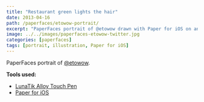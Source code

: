 ```yaml
---
title: "Restaurant green lights the hair"
date: 2013-04-16
path: /paperfaces/etowow-portrait/
excerpt: "PaperFaces portrait of @etowow drawn with Paper for iOS on an iPad."
image: ../../images/paperfaces-etowow-twitter.jpg
categories: [paperfaces]
tags: [portrait, illustration, Paper for iOS]
---
```


PaperFaces portrait of [@etowow](https://twitter.com/etowow).

**Tools used:**

- [LunaTik Alloy Touch Pen](https://www.amazon.com/gp/product/B00821TR7G/ref=as_li_ss_tl?ie=UTF8&tag=mademist-20&linkCode=as2&camp=1789&creative=390957&creativeASIN=B00821TR7G)
- [Paper for iOS](https://paper.bywetransfer.com/)
